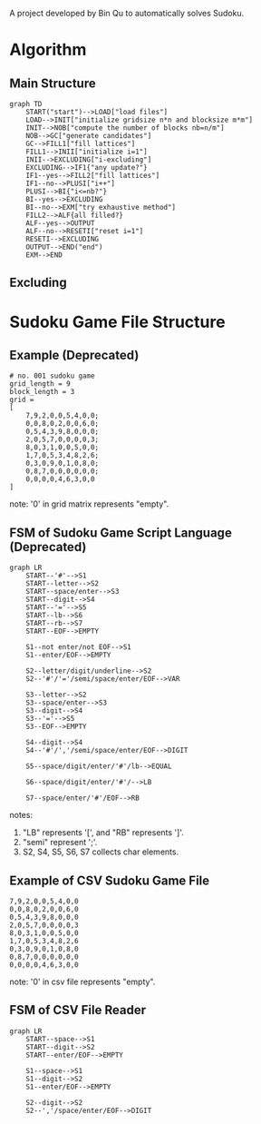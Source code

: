 A project developed by Bin Qu to automatically solves Sudoku.

# Algorithm
## Main Structure
```mermaid
graph TD
    START("start")-->LOAD["load files"]
    LOAD-->INIT["initialize gridsize n*n and blocksize m*m"]
    INIT-->NOB["compute the number of blocks nb=n/m"]
    NOB-->GC["generate candidates"]
    GC-->FILL1["fill lattices"]
    FILL1-->INII["initialize i=1"]
    INII-->EXCLUDING["i-excluding"]
    EXCLUDING-->IF1{"any update?"}
    IF1--yes-->FILL2["fill lattices"]
    IF1--no-->PLUSI["i++"]
    PLUSI-->BI{"i<=nb?"}
    BI--yes-->EXCLUDING
    BI--no-->EXM["try exhaustive method"]
    FILL2-->ALF{all filled?}
    ALF--yes-->OUTPUT
    ALF--no-->RESETI["reset i=1"]
    RESETI-->EXCLUDING
    OUTPUT-->END("end")
    EXM-->END
```
## Excluding

# Sudoku Game File Structure
## Example (Deprecated)
```
# no. 001 sudoku game
grid_length = 9
block_length = 3
grid =
[
    7,9,2,0,0,5,4,0,0;
    0,0,8,0,2,0,0,6,0;
    0,5,4,3,9,8,0,0,0;
    2,0,5,7,0,0,0,0,3;
    8,0,3,1,0,0,5,0,0;
    1,7,0,5,3,4,8,2,6;
    0,3,0,9,0,1,0,8,0;
    0,8,7,0,0,0,0,0,0;
    0,0,0,0,4,6,3,0,0
]
```
note: '0' in grid matrix represents "empty".
## FSM of Sudoku Game Script Language (Deprecated)
```mermaid
graph LR
    START--'#'-->S1
    START--letter-->S2
    START--space/enter-->S3
    START--digit-->S4
    START--'='-->S5
    START--lb-->S6
    START--rb-->S7
    START--EOF-->EMPTY

    S1--not enter/not EOF-->S1
    S1--enter/EOF-->EMPTY

    S2--letter/digit/underline-->S2
    S2--'#'/'='/semi/space/enter/EOF-->VAR

    S3--letter-->S2
    S3--space/enter-->S3
    S3--digit-->S4
    S3--'='-->S5
    S3--EOF-->EMPTY

    S4--digit-->S4
    S4--'#'/','/semi/space/enter/EOF-->DIGIT

    S5--space/digit/enter/'#'/lb-->EQUAL

    S6--space/digit/enter/'#'/-->LB

    S7--space/enter/'#'/EOF-->RB
```
notes:
1. "LB" represents '[', and "RB" represents ']'.
2. "semi" represent ';'.
3. S2, S4, S5, S6, S7 collects char elements.

## Example of CSV Sudoku Game File
```
7,9,2,0,0,5,4,0,0
0,0,8,0,2,0,0,6,0
0,5,4,3,9,8,0,0,0
2,0,5,7,0,0,0,0,3
8,0,3,1,0,0,5,0,0
1,7,0,5,3,4,8,2,6
0,3,0,9,0,1,0,8,0
0,8,7,0,0,0,0,0,0
0,0,0,0,4,6,3,0,0
```
note: '0' in csv file represents "empty".

## FSM of CSV File Reader
```mermaid
graph LR
    START--space-->S1
    START--digit-->S2
    START--enter/EOF-->EMPTY

    S1--space-->S1
    S1--digit-->S2
    S1--enter/EOF-->EMPTY

    S2--digit-->S2
    S2--','/space/enter/EOF-->DIGIT
```